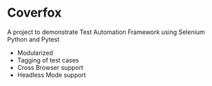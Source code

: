 # Coverfox
A project to demonstrate Test Automation Framework using Selenium Python and Pytest
- Modularized
- Tagging of test cases
- Cross Browser support
- Headless Mode support
